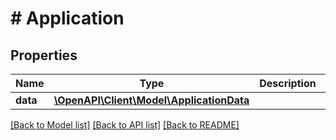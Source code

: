 # # Application

## Properties

Name | Type | Description | Notes
------------ | ------------- | ------------- | -------------
**data** | [**\OpenAPI\Client\Model\ApplicationData**](ApplicationData.md) |  |

[[Back to Model list]](../../README.md#models) [[Back to API list]](../../README.md#endpoints) [[Back to README]](../../README.md)
